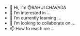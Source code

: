 - 👋 Hi, I’m @RAHULCHAVADA
- 👀 I’m interested in ...
- 🌱 I’m currently learning ...
- 💞️ I’m looking to collaborate on ...
- 📫 How to reach me ...

<!---
RAHULCHAVADA/RAHULCHAVADA is a ✨ special ✨ repository because its `README.md` (this file) appears on your GitHub profile.
You can click the Preview link to take a look at your changes.
--->
